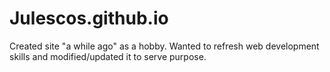 # Julescos.github.io
Created site "a while ago" as a hobby. Wanted to refresh web development skills and modified/updated it to serve purpose.
